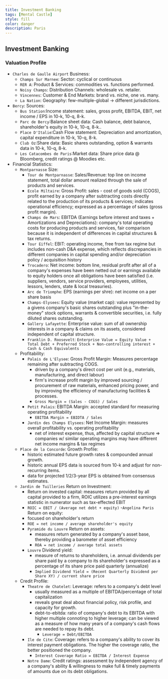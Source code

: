 ```yaml
---
title: Investment Banking
tags: [Mental Castle]
style: fill
color: danger
description: Paris
---
```


## Investment Banking

### Valuation Profile

- `Charles de Gaulle Airport` Business: 
  - `Champs Sur Marnee`: Sector: cyclical or continuous
  - `RER A`: Product & Services: commodities vs. functions performed.
  - `Noisy Champs`: Distribution Channels: wholesale vs. retailer.
  - `Vincennes`: Customer & End Markets: brand vs. niche, one vs. many.
  - `La Nation`: Geography: few-multiple-global -> different jurisdictions.
- `Bercy`: Sources: 
  - `Bus Station`:Income statement: sales, gross profit, EBITDA, EBIT, net income / EPS in 10-k, 10-q, 8-k.
  - `Parc de Bercy`:Balance sheet data: Cash balance, debt balance, shareholder's equity in 10-k, 10-q, 8-k..
  - `Place D'Italie`:Cash Flow statement: Depreciation and amortization, capital expenditure in 10-k, 10-q, 8-k.
  - `Club Oz`:Share data: Basic shares outstanding, option & warrants data in 10-k, 10-q, 8-k. 
  - `Les Catacombes de Paris`:Market data: Share price data @ Bloomberg, credit ratings @ Moodies etc.
- Financial Statistics:
  - `Montparnasse` Size: 
    - `Tour de Montparnasse`: Sales/Revenue: top line on income statement, total dollar amount realized through the sale of products and services.
    - `Ecole Miltaire`: Gross Profit: sales - cost of goods sold (COGS), profit earned by a company after subtracting costs directly related to the production of its products & services; indicates operational efficiency; expressed as a percentage of sales (gross profit margin).
    - `Champs de Mars`: EBITDA (Earnings before interest and taxes + Amortizations and Depreciations): company's total operating costs for producing products and services, fair comparison because it is independent of differences in capital structures & tax returns.
    - `Tour Eiffel`: EBIT: operating income, free from tax regime but includes non-cash D&A expense, which reflects discrepancies in different companies in capital spending and/or depreciation policy / acquisition history
    - `Trocadero`: Net income: bottom line, residual profit after all of a company's expenses have been netted out or earnings available to equity holders once all obligations have been satisfied (i.e. suppliers, vendors, service providers, employees, utilities, lessors, lenders, state & local treasuries).
    - `Arc de Triomphe`: EPS (earnings per shre): net income on a per share basis
    - `Champs-Elysees`: Equity value (market cap): value represented by a givens company's basic shares outstanding plus "in-the-money" stock options, warrants & convertible securities, i.e. fully diluted shares outstanding.
    - `Gallery Lafayette`: Enterprise value: sum of all ownership interests in a company & claims on its assets, considered independent of capital structure.
    - `Franklin D. Roosevelt`: `Enterprise Value = Equity Value + Total Debt + Preferred Stock + Non-controlling interest + Cash & Cash Equivalents`
  - Profitability:
    - `Palais de L'Elysee`: Gross Profit Margin: Measures percentage remaining after subtracting COGS.
      - driven by a company's direct cost per unit (e.g., materials, manufacturing, and direct labour)
      - firm's increase profit margin by improved sourcing / procurement of raw materials, enhanced pricing power, and by improving the efficiency of manufacturing facilities & processes. 
      - `Gross Margin = (Sales - COGS) / Sales`
    - `Petit Palais`: EBITDA Margin: accepted standard for measuring operating profitability
      - `EBITDA Margin = EBIDTA / Sales`
    - `Jardin des Champs Elysees`: Net Income Margin: measures overall profitability vs. operating profitability
      - net of interest expense, thus, affected by capital structure => companies w/ similar operating margins may have different net income margins & tax regimes
  - `Place de la Concorde`: Growth Profile:
    - historic estimated future growth rates & compounded annual growth.
    - historic annual EPS data is sourced from 10-k and adjust for non-recurring items.
    - data for projected 1/2/3-year EPS is obtained from consensus estimates.
  - `Jardin de Tuilleries` Return on Investment:
      - Return on invested capital: measures return provided by all capital provided to a firm, ROIC utilizes a pre-interest earnings statistic in numerator such as tax-effected EBIT
      - `ROIC = EBIT / (Average net debt + equity)`
    -`Angelina Paris` Return on equity: 
      - focused on shareholder's return 
      - `ROE = net income / average shareholder's equity`
    - `Pyramide du Louvre` Return on assets: 
      - measures return generated by a company's asset base, thereby providing a barometer of asset efficiency
      - `ROA = net income / average total assets`
    - `Louvre` Dividend yield: 
      - measure of returns to shareholders, i.e. annual dividends per share paid by a company to its shareholder's expressed as a percentage of its share price paid quarterly (annualize)
      - `Implied Dividend Yield = (Recent Quarterly Dividend per Share XY) / current share price`
  - Credit Profile: 
    - `Theatre de Chatelet`: Leverage: refers to a company's debt level
      - usually measured as a multiple of EBITDA/percentage of total capitalization
      - reveals great deal about financial policy, risk profile, and capacity for growth.
      - debt-to-ebitda: ratio of company's debt to its EBITDA with higher multiple connoting to higher leverage; can be viewed as a measure of how many years of a company's cash flows are needed to repay its debt.
        - `Leverage = Debt/EBITDA`
    - `Ile de Cite`: Coverage: refers to a company's ability to cover its interest payment obligations. The higher the coverage ratio, the better positioned the company.
      - `Interest Coverage Ratio = EBITDA / Interest Expense`
    - `Notre Dame`: Credit ratings: assessment by independent agency of a company's ability & willingness to make full & timely payments of amounts due on its debt obligations.